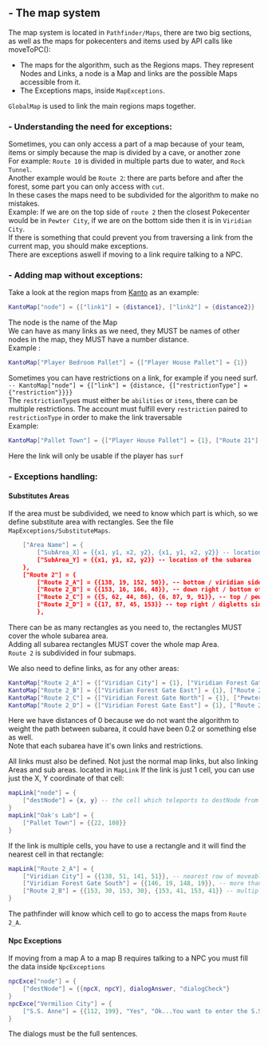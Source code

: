 ## - The map system
The map system is located in `Pathfinder/Maps`, there are two big sections, as well as the maps for pokecenters and items used by API calls like moveToPC():
- The maps for the algorithm, such as the Regions maps. They represent Nodes and Links, a node is a Map and links are the possible Maps accessible from it.
- The Exceptions maps, inside `MapExceptions`.

`GlobalMap` is used to link the main regions maps together.

### - Understanding the need for exceptions:

Sometimes, you can only access a part of a map because of your team, items or simply because the map is divided by a cave, or another zone  
For example: `Route 10` is divided in multiple parts due to water, and `Rock Tunnel`.  
Another example would be `Route 2`: there are parts before and after the forest, some part you can only access with `cut`.  
In these cases the maps need to be subdivided for the algorithm to make no mistakes.  
Example: If we are on the top side of `route 2` then the closest Pokecenter would be in `Pewter City`, if we are on the bottom side then it is in `Viridian City`.  
If there is something that could prevent you from traversing a link from the current map, you should make exceptions.  
There are exceptions aswell if moving to a link require talking to a NPC.

### - Adding map without exceptions:

Take a look at the region maps from [Kanto](https://github.com/Crazy3001/PokeOnePlus-PathFinder/blob/master/Pathfinder/Maps/Kanto/KantoMap.lua) as an example:
```lua
KantoMap["node"] = {["link1"] = {distance1}, ["link2"] = {distance2}}
```
The node is the name of the Map  
We can have as many links as we need, they MUST be names of other nodes in the map, they MUST have a number distance.  
Example :
```lua
KantoMap["Player Bedroom Pallet"] = {["Player House Pallet"] = {1}}
```
  
Sometimes you can have restrictions on a link, for example if you need surf.  
`-- KantoMap["node"] = {["link"] = {distance, {["restrictionType"] = {"restriction"}}}}`  
The `restrictionType`s must either be `abilities` or `items`, there can be multiple restrictions. The account must fulfill every `restriction` paired to `restrictionType` in order to make the link traversable  
Example:
```lua
KantoMap["Pallet Town"] = {["Player House Pallet"] = {1}, ["Route 21"] = {1, {["abilities"] = {"surf"}}}, ["Route 1"] = {1}}
```
Here the link will only be usable if the player has `surf`

### - Exceptions handling:

#### Substitutes Areas

If the area must be subdivided, we need to know which part is which, so we define substitute area with rectangles. See the file `MapExceptions/SubstituteMaps`.  
```lua
    ["Area Name"] = {
        ["SubArea_X] = {{x1, y1, x2, y2}, {x1, y1, x2, y2}} -- location of the subarea
        ["SubArea_Y] = {{x1, y1, x2, y2}} -- location of the subarea
    },
    ["Route 2"] = {
        ["Route 2_A"] = {{138, 19, 152, 50}}, -- bottom / viridian side
        ["Route 2_B"] = {{153, 16, 166, 48}}, -- down right / bottom of stop house 3
        ["Route 2_C"] = {{5, 62, 44, 86}, {6, 87, 9, 91}}, -- top / pewter side
        ["Route 2_D"] = {{17, 87, 45, 153}} -- top right / digletts side
        },
```
There can be as many rectangles as you need to, the rectangles MUST cover the whole subarea area.  
Adding all subarea rectangles MUST cover the whole map Area.  
`Route 2` is subdivided in four submaps.  
  
We also need to define links, as for any other areas:  
```lua
KantoMap["Route 2_A"] = {["Viridian City"] = {1}, ["Viridian Forest Gate South"] = {1}, ["Route 2_B"] = {0, {["abilities"] = {"cut"}}}}
KantoMap["Route 2_B"] = {["Viridian Forest Gate East"] = {1}, ["Route 2_A"] = {0, {["abilities"] = {"cut"}}}}
KantoMap["Route 2_C"] = {["Viridian Forest Gate North"] = {1}, ["Pewter City"] = {1}, ["Route 2_D"] = {0, {["abilities"] = {"cut"}}}}
KantoMap["Route 2_D"] = {["Viridian Forest Gate East"] = {1}, ["Route 2 East"] = {1}, ["Diglett's Cave_C"] = {1}, ["Grannys House"] = {1}, ["Route 2_C"] = {0, {["abilities"] = {"cut"}}}}
```
Here we have distances of 0 because we do not want the algorithm to weight the path between subarea, it could have been 0.2 or something else as well.  
Note that each subarea have it's own links and restrictions.  
  
All links must also be defined. Not just the normal map links, but also linking Areas and sub areas.
located in `MapLink`
If the link is just 1 cell, you can use just the X, Y coordinate of that cell:
```lua
mapLink["node"] = {
    ["destNode"] = {x, y} -- the cell which teleports to destNode from node.
}
mapLink["Oak's Lab"] = {
	["Pallet Town"] = {{22, 108}}
}
```
If the link is multiple cells, you have to use a rectangle and it will find the nearest cell in that rectangle:
```lua
mapLink["Route 2_A"] = {
	["Viridian City"] = {{138, 51, 141, 51}}, -- nearest row of moveable cells linking the areas
	["Viridian Forest Gate South"] = {{146, 19, 148, 19}}, -- more than 1 cell linking the maps
	["Route 2_B"] = {{153, 30, 153, 30}, {153, 41, 153, 41}} -- multiple single cells linking areas must be wrote as rectangles
}
```
The pathfinder will know which cell to go to access the maps from `Route 2_A`.

#### Npc Exceptions
If moving from a map A to a map B requires talking to a NPC you must fill the data inside `NpcExceptions`  
```lua
npcExce["node"] = {
    ["destNode"] = {{npcX, npcY}, dialogAnswer, "dialogCheck"}
}
npcExce["Vermilion City"] = {
	["S.S. Anne"] = {{112, 199}, "Yes", "Ok...You want to enter the S.S. Anne?"}
}
```
The dialogs must be the full sentences.
